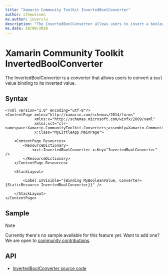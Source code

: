 ```yaml
---
title: "Xamarin Community Toolkit InvertedBoolConverter"
author: sthewissen
ms.author: joverslu
description: "The InvertedBoolConverter allows users to invert a boolean value binding."
ms.date: 10/09/2020
---
```


# Xamarin Community Toolkit InvertedBoolConverter

The InvertedBoolConverter is a converter that allows users to convert a `bool` value binding to its inverted value.

## Syntax

```xaml
<?xml version="1.0" encoding="utf-8"?>
<ContentPage xmlns="http://xamarin.com/schemas/2014/forms"
             xmlns:x="http://schemas.microsoft.com/winfx/2009/xaml"
             xmlns:xct="clr-namespace:Xamarin.CommunityToolkit.Converters;assembly=Xamarin.CommunityToolkit"
             x:Class="MyLittleApp.MainPage">

    <ContentPage.Resources>
        <ResourceDictionary>
            <xct:InvertedBoolConverter x:Key="InvertedBoolConverter" />
        </ResourceDictionary>
    </ContentPage.Resources>

    <StackLayout>

        <Label IsVisible="{Binding MyBooleanValue, Converter={StaticResource InvertedBoolConverter}}" />

    </StackLayout>
</ContentPage>
```

## Sample

> [!NOTE]
> Currently there's no sample available for this feature yet. Want to add one? We are open to [community contributions](https://github.com/xamarin/XamarinCommunityToolkit).

<!-- [InvertedBoolConverter sample page Source](https://github.com/xamarin/XamarinCommunityToolkit)

You can see this in action in the [Xamarin Community Toolkit Sample App](https://github.com/xamarin/XamarinCommunityToolkit). -->

## API

* [InvertedBoolConverter source code](https://github.com/xamarin/XamarinCommunityToolkit/blob/main/XamarinCommunityToolkit/Converters/InvertedBoolConverter.shared.cs)
